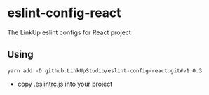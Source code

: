 # eslint-config-react

The LinkUp eslint configs for React project

## Using

```
yarn add -D github:LinkUpStudio/eslint-config-react.git#v1.0.3
```

- copy [.eslintrc.js](https://gist.github.com/LinkUpStudio/0bb6ade36a94df73b4feab12169df052) into your project
